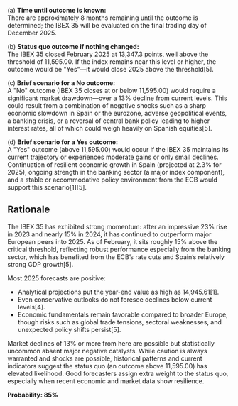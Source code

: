 (a) **Time until outcome is known:**  
There are approximately 8 months remaining until the outcome is determined; the IBEX 35 will be evaluated on the final trading day of December 2025.

(b) **Status quo outcome if nothing changed:**  
The IBEX 35 closed February 2025 at 13,347.3 points, well above the threshold of 11,595.00. If the index remains near this level or higher, the outcome would be "Yes"—it would close 2025 above the threshold[5].

(c) **Brief scenario for a No outcome:**  
A "No" outcome (IBEX 35 closes at or below 11,595.00) would require a significant market drawdown—over a 13% decline from current levels. This could result from a combination of negative shocks such as a sharp economic slowdown in Spain or the eurozone, adverse geopolitical events, a banking crisis, or a reversal of central bank policy leading to higher interest rates, all of which could weigh heavily on Spanish equities[5].

(d) **Brief scenario for a Yes outcome:**  
A "Yes" outcome (above 11,595.00) would occur if the IBEX 35 maintains its current trajectory or experiences moderate gains or only small declines. Continuation of resilient economic growth in Spain (projected at 2.3% for 2025), ongoing strength in the banking sector (a major index component), and a stable or accommodative policy environment from the ECB would support this scenario[1][5].

## Rationale

The IBEX 35 has exhibited strong momentum: after an impressive 23% rise in 2023 and nearly 15% in 2024, it has continued to outperform major European peers into 2025. As of February, it sits roughly 15% above the critical threshold, reflecting robust performance especially from the banking sector, which has benefited from the ECB’s rate cuts and Spain’s relatively strong GDP growth[5].  

Most 2025 forecasts are positive:
- Analytical projections put the year-end value as high as 14,945.61[1].
- Even conservative outlooks do not foresee declines below current levels[4].
- Economic fundamentals remain favorable compared to broader Europe, though risks such as global trade tensions, sectoral weaknesses, and unexpected policy shifts persist[5].

Market declines of 13% or more from here are possible but statistically uncommon absent major negative catalysts. While caution is always warranted and shocks are possible, historical patterns and current indicators suggest the status quo (an outcome above 11,595.00) has elevated likelihood. Good forecasters assign extra weight to the status quo, especially when recent economic and market data show resilience.

**Probability: 85%**